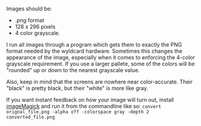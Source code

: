 Images should be:
  - .png format
  - 128 x 296 pixels
  - 4 color grayscale.

I run all images through a program which gets them to exactly the PNG format needed by the wyldcard hardware. Sometimes this changes the appearance of the image, especially when it comes to enforcing the 4-color grayscale requirement. If you use a larger pallete, some of the colors will be "rounded" up or down to the nearest grayscale value.

Also, keep in mind that the screens are nowhere near color-accurate. Their "black" is pretty black, but their "white" is more like gray.


If you want instant feedback on how your image will turn out, install [imageMagick](https://imagemagick.org/) and run it from the commandline like so:
`convert orignal_file.png -alpha off -colorspace gray -depth 2 converted_file.png`